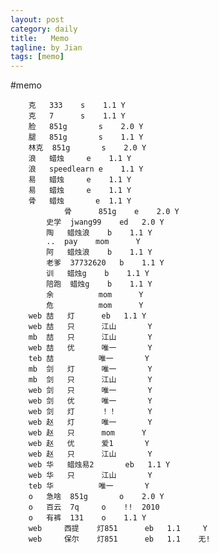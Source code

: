 ```yaml
---
layout: post
category: daily
title:   Memo
tagline: by Jian
tags: [memo]
---
```


<!--more-->

#memo

		克	333	   s	1.1	Y
		克	7	   s	1.1	Y
		脸	851g	   s	2.0	Y
		腿	851g	   s	1.1	Y
		林克	851g	   s	2.0	Y
		浪	蜡烛	   e	1.1	Y
		浪	speedlearn e	1.1	Y
		易	蜡烛	   e	1.1	Y
		易	蜡烛	   e	1.1	Y
		骨	蜡烛       e	1.1	Y
                骨      851g	   e	2.0	Y
	        史学	jwang99	   ed	2.0	Y
	        陶	蜡烛浪	   b	1.1	Y
	        ..	pay	   mom		Y
	        阿	蜡烛浪	   b	1.1	Y
	        老爹	37732620   b	1.1	Y
	        训	蜡烛g	   b	1.1	Y
	        陪跑	蜡烛g	   b	1.1	Y
	        余		   mom		Y
         	危		   mom		Y
        web	喆	灯	   eb	1.1	Y
        web	喆	只	   江山		Y
        mb	喆	只	   江山		Y
        web	喆	优	   唯一		Y
        teb	喆		   唯一		Y
        mb	剑	灯	   唯一		Y
        mb	剑	只	   江山		Y
        web	剑	只	   唯一		Y
        web	剑	优	   唯一		Y
        web	剑	灯	   ！！		Y
        web	赵	灯	   唯一		Y
        web	赵	只	   mom		Y
        web	赵	优	   爱1		Y
        web	赵	只	   江山		Y
        web	华	蜡烛易2	   eb	1.1	Y
        web	华	只	   江山		Y
        teb	华		   唯一		Y
        o	急啥	851g	   o	2.0	Y
        o	百云	7q	   o	!!	2010
        o	有裤	131	   o	1.1	Y
        web     西提    灯851      eb   1.1     Y
        web     保尔    灯851      eb   1.1    无!
        
                
